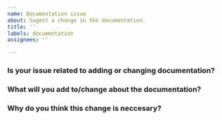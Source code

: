 ```yaml
---
name: Documentation issue
about: Sugest a change in the documentation.
title: ''
labels: documentation
assignees: ''

---
```


### Is your issue related to adding or changing documentation?



### What will you add to/change about the documentation?



### Why do you think this change is neccesary?
